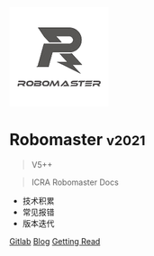 <!-- _coverpage.md -->

![logo](images/robomaster.png)

# Robomaster <small>v2021</small>

> V5++


> ICRA Robomaster Docs

- 技术积累
- 常见报错
- 版本迭代

[Gitlab](https://git.npu5v5.cn)
[Blog](https://docs.npu5v5.cn)
[Getting Read](README.md)
